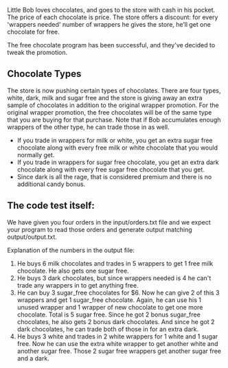 Little Bob loves chocolates, and goes to the store with cash in his pocket. The price of
each chocolate is price. The store offers a discount: for every 'wrappers needed' number of wrappers
he gives the store, he’ll get one chocolate for free.

The free chocolate program has been successful, and they've decided to tweak the promotion.

Chocolate Types
---------------
The store is now pushing certain types of chocolates. There are
four types, white, dark, milk and sugar free and the store
is giving away an extra sample of chocolates in addition to the original wrapper promotion.
For the original wrapper promotion, the free chocolates will be of the same
type that you are buying for that purchase. Note that if Bob accumulates enough wrappers of the other type,
he can trade those in as well.

- If you trade in wrappers for milk or white, you get an extra sugar free chocolate along with
every free milk or white chocolate that you would normally get.
- If you trade in wrappers for sugar free chocolate, you get an extra dark chocolate along
with every free sugar free chocolate that you get.
- Since dark is all the rage, that is considered premium and there is no additional candy bonus.

The code test itself:
---------------

We have given you four orders in the input/orders.txt file and we expect your program to read those orders and generate output matching output/output.txt.

Explanation of the numbers in the output file:

1. He buys 6 milk chocolates and trades in 5 wrappers to get 1 free milk chocolate. He also gets one sugar free.
2. He buys 3 dark chocolates, but since wrappers needed is 4 he can't trade any wrappers in to get anything free.
3. He can buy 3 sugar_free chocolates for $6. Now he can give 2 of this 3 wrappers and get 1 sugar_free
chocolate. Again, he can use his 1 unused wrapper and 1 wrapper of new chocolate to get one more chocolate.
Total is 5 sugar free. Since he got 2 bonus sugar_free chocolates, he also gets 2 bonus dark chocolates.
And since he got 2 dark chocolates, he can trade both of those in for an extra dark.
4. He buys 3 white and trades in 2 white wrappers for 1 white and 1 sugar free. Now he can use the extra white wrapper to get another white and another sugar free. Those 2 sugar free wrappers get another sugar free and a dark.
